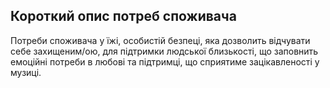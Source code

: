 ## Короткий опис потреб споживача
Потреби споживача у їжі, особистій безпеці, яка дозволить відчувати себе захищеним/ою, для підтримки людської близькості, що заповнить емоційні потреби в любові та підтримці, що сприятиме зацікавленості у музиці.
